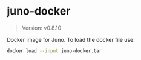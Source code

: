 # juno-docker

> Version: v0.8.10

Docker image for Juno. To load the docker file use:

```bash
docker load --input juno-docker.tar
```
